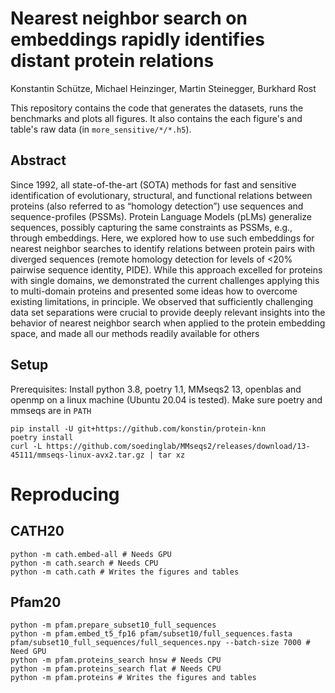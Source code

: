 # Nearest neighbor search on embeddings rapidly identifies distant protein relations

Konstantin Schütze, Michael Heinzinger, Martin Steinegger, Burkhard Rost

This repository contains the code that generates the datasets, runs the benchmarks and plots all figures. It also contains the each figure's and table's raw data (in `more_sensitive/*/*.h5`).

## Abstract

Since 1992, all state-of-the-art (SOTA) methods for fast and sensitive identification of evolutionary, structural, and functional relations between proteins (also referred to as “homology detection”) use sequences and sequence-profiles (PSSMs). Protein Language Models (pLMs) generalize sequences, possibly capturing the same constraints as PSSMs, e.g., through embeddings. Here, we explored how to use such embeddings for nearest neighbor searches to identify relations between protein pairs with diverged sequences (remote homology detection for levels of <20% pairwise sequence identity, PIDE). While this approach excelled for proteins with single domains, we demonstrated the current challenges applying this to multi-domain proteins and presented some ideas how to overcome existing limitations, in principle. We observed that sufficiently challenging data set separations were crucial to provide deeply relevant insights into the behavior of nearest neighbor search when applied to the protein embedding space, and made all our methods readily available for others

## Setup

Prerequisites: Install python 3.8, poetry 1.1, MMseqs2 13, openblas and openmp on a linux machine (Ubuntu 20.04 is tested). Make sure poetry and mmseqs are in `PATH`

```shell
pip install -U git+https://github.com/konstin/protein-knn
poetry install
curl -L https://github.com/soedinglab/MMseqs2/releases/download/13-45111/mmseqs-linux-avx2.tar.gz | tar xz
```

# Reproducing

## CATH20

```shell
python -m cath.embed-all # Needs GPU
python -m cath.search # Needs CPU
python -m cath.cath # Writes the figures and tables
```

## Pfam20

```shell
python -m pfam.prepare_subset10_full_sequences
python -m pfam.embed_t5_fp16 pfam/subset10/full_sequences.fasta pfam/subset10_full_sequences/full_sequences.npy --batch-size 7000 # Need GPU
python -m pfam.proteins_search hnsw # Needs CPU
python -m pfam.proteins_search flat # Needs CPU
python -m pfam.proteins # Writes the figures and tables
```